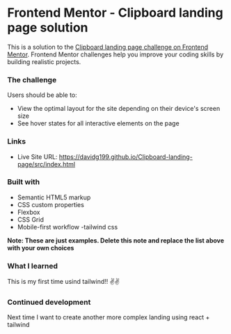 # Frontend Mentor - Clipboard landing page solution

This is a solution to the [Clipboard landing page challenge on Frontend Mentor](https://www.frontendmentor.io/challenges/clipboard-landing-page-5cc9bccd6c4c91111378ecb9). Frontend Mentor challenges help you improve your coding skills by building realistic projects. 


### The challenge

Users should be able to:

- View the optimal layout for the site depending on their device's screen size
- See hover states for all interactive elements on the page


### Links

- Live Site URL: https://davidg199.github.io/Clipboard-landing-page/src/index.html

### Built with

- Semantic HTML5 markup
- CSS custom properties
- Flexbox
- CSS Grid
- Mobile-first workflow
-tailwind css


**Note: These are just examples. Delete this note and replace the list above with your own choices**

### What I learned

This is my first time usind tailwind!! ✌️✌️

### Continued development

Next time I want to create another more complex landing using react + tailwind

